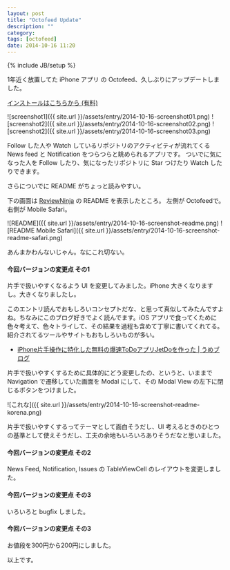 ```yaml
---
layout: post
title: "Octofeed Update"
description: ""
category: 
tags: [octofeed]
date: 2014-10-16 11:20
---
```

{% include JB/setup %}

1年近く放置してた iPhone アプリ の Octofeed、久しぶりにアップデートしました。

[インストールはこちらから (有料)](https://itunes.apple.com/jp/app/id574223751)

![screenshot1]({{ site.url }}/assets/entry/2014-10-16-screenshot01.png)
![screenshot2]({{ site.url }}/assets/entry/2014-10-16-screenshot02.png)
![screenshot2]({{ site.url }}/assets/entry/2014-10-16-screenshot03.png)


Follow した人や Watch しているリポジトリのアクティビティが流れてくる News feed と Notification をつらつらと眺められるアプリです。
ついでに気になった人を Follow したり、気になったリポジトリに Star つけたり Watch したりできます。


さらについでに README がちょっと読みやすい。

下の画面は [ReviewNinja](https://github.com/reviewninja/review.ninja) の README を表示したところ。
左側が Octofeedで。右側が Mobile Safari。

![README]({{ site.url }}/assets/entry/2014-10-16-screenshot-readme.png)
![README Mobile Safari]({{ site.url }}/assets/entry/2014-10-16-screenshot-readme-safari.png)

あんまかわんないじゃん。なにこれ切ない。


#### 今回バージョンの変更点 その1

片手で扱いやすくなるよう UI を変更してみました。iPhone 大きくなりますし。大きくなりましたし。

このエントリ読んでおもしろいコンセプトだな、と思って真似してみたんですよね。ちなみにこのブログ好きでよく読んでます。iOS アプリで食ってくために色々考えて、色々トライして、その結果を過程も含めて丁寧に書いてくれてる。紹介されてるツールやサイトもおもしろいものが多い。

- [iPhone片手操作に特化した無料の爆速ToDoアプリJetDoを作った | うめブログ](http://umenon.com/2014/08/12/jetdo/)

片手で扱いやすくするために具体的にどう変更したの、というと、いままで Navigation で遷移していた画面を Modal にして、その Modal View の左下に閉じるボタンをつけました。

![これな]({{ site.url }}/assets/entry/2014-10-16-screenshot-readme-korena.png)


片手で扱いやすくするってテーマとして面白そうだし、UI 考えるときのひとつの基準として使えそうだし、工夫の余地もいろいろありそうだなと思いました。


#### 今回バージョンの変更点 その2

News Feed, Notification, Issues の TableViewCell のレイアウトを変更しました。


#### 今回バージョンの変更点 その3

いろいろと bugfix しました。

#### 今回バージョンの変更点 その3

お値段を300円から200円にしました。


以上です。